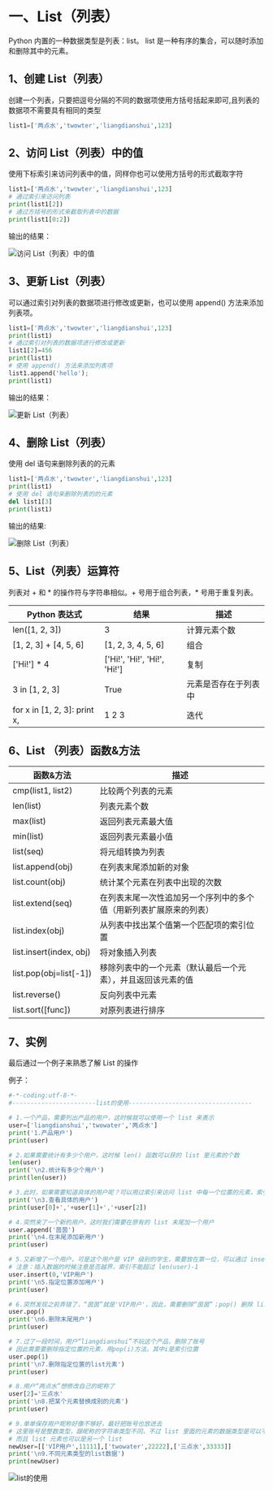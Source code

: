# 一、List（列表） #

Python 内置的一种数据类型是列表：list。 list 是一种有序的集合，可以随时添加和删除其中的元素。

## 1、创建 List（列表） ##

创建一个列表，只要把逗号分隔的不同的数据项使用方括号括起来即可,且列表的数据项不需要具有相同的类型

```python
list1=['两点水','twowter','liangdianshui',123]
```

## 2、访问 List（列表）中的值 ##

使用下标索引来访问列表中的值，同样你也可以使用方括号的形式截取字符

```python
list1=['两点水','twowter','liangdianshui',123]
# 通过索引来访问列表
print(list1[2])
# 通过方括号的形式来截取列表中的数据
print(list1[0:2])
```

输出的结果：

![访问 List（列表）中的值](http://upload-images.jianshu.io/upload_images/2136918-ab562ada6ba08848?imageMogr2/auto-orient/strip%7CimageView2/2/w/1240)


## 3、更新 List（列表） ##

可以通过索引对列表的数据项进行修改或更新，也可以使用 append() 方法来添加列表项。

```python
list1=['两点水','twowter','liangdianshui',123]
print(list1)
# 通过索引对列表的数据项进行修改或更新
list1[2]=456
print(list1)
# 使用 append() 方法来添加列表项
list1.append('hello');
print(list1)
```

输出的结果：

![更新 List（列表）](http://upload-images.jianshu.io/upload_images/2136918-96de950da2563ac6?imageMogr2/auto-orient/strip%7CimageView2/2/w/1240)


## 4、删除 List（列表） ##

使用 del 语句来删除列表的的元素

```python
list1=['两点水','twowter','liangdianshui',123]
print(list1)
# 使用 del 语句来删除列表的的元素
del list1[3]
print(list1)
```

输出的结果:

![删除 List（列表）](http://upload-images.jianshu.io/upload_images/2136918-e761bf56f583089f?imageMogr2/auto-orient/strip%7CimageView2/2/w/1240)

## 5、List（列表）运算符 ##

列表对 + 和 * 的操作符与字符串相似。+ 号用于组合列表，* 号用于重复列表。

|Python 表达式|结果|描述|
|-----------|-----|-----|
|len([1, 2, 3])|3|计算元素个数|
|[1, 2, 3] + [4, 5, 6]|	[1, 2, 3, 4, 5, 6]|	组合|
|['Hi!'] * 4|['Hi!', 'Hi!', 'Hi!', 'Hi!']|复制|
|3 in [1, 2, 3]|True|元素是否存在于列表中|
|for x in [1, 2, 3]: print x,|1 2 3|迭代|

## 6、List （列表）函数&方法 ##

|函数&方法|描述|
|----|----|
|cmp(list1, list2)|比较两个列表的元素|
|len(list)|列表元素个数|
|max(list)|返回列表元素最大值|
|min(list)|返回列表元素最小值|
|list(seq)|将元组转换为列表|
|list.append(obj)|在列表末尾添加新的对象|
|list.count(obj)|统计某个元素在列表中出现的次数|
|list.extend(seq)|在列表末尾一次性追加另一个序列中的多个值（用新列表扩展原来的列表）|
|list.index(obj)|从列表中找出某个值第一个匹配项的索引位置|
|list.insert(index, obj)|将对象插入列表|
|list.pop(obj=list[-1])|移除列表中的一个元素（默认最后一个元素），并且返回该元素的值|
|list.reverse()|反向列表中元素|
|list.sort([func])|对原列表进行排序|


## 7、实例 ##


最后通过一个例子来熟悉了解 List 的操作

例子：

```python
#-*-coding:utf-8-*-
#-----------------------list的使用----------------------------------

# 1.一个产品，需要列出产品的用户，这时候就可以使用一个 list 来表示
user=['liangdianshui','twowater','两点水']
print('1.产品用户')
print(user)

# 2.如果需要统计有多少个用户，这时候 len() 函数可以获的 list 里元素的个数
len(user)
print('\n2.统计有多少个用户')
print(len(user))

# 3.此时，如果需要知道具体的用户呢？可以用过索引来访问 list 中每一个位置的元素，索引是0从开始的
print('\n3.查看具体的用户')
print(user[0]+','+user[1]+','+user[2])

# 4.突然来了一个新的用户，这时我们需要在原有的 list 末尾加一个用户
user.append('茵茵')
print('\n4.在末尾添加新用户')
print(user)

# 5.又新增了一个用户，可是这个用户是 VIP 级别的学生，需要放在第一位，可以通过 insert 方法插入到指定的位置
# 注意：插入数据的时候注意是否越界，索引不能超过 len(user)-1
user.insert(0,'VIP用户')
print('\n5.指定位置添加用户')
print(user)

# 6.突然发现之前弄错了，“茵茵”就是'VIP用户'，因此，需要删除“茵茵”；pop() 删除 list 末尾的元素
user.pop()
print('\n6.删除末尾用户')
print(user)

# 7.过了一段时间，用户“liangdianshui”不玩这个产品，删除了账号
# 因此需要要删除指定位置的元素，用pop(i)方法，其中i是索引位置
user.pop(1)
print('\n7.删除指定位置的list元素')
print(user)

# 8.用户“两点水”想修改自己的昵称了
user[2]='三点水'
print('\n8.把某个元素替换成别的元素')
print(user)

# 9.单单保存用户昵称好像不够好，最好把账号也放进去
# 这里账号是整数类型，跟昵称的字符串类型不同，不过 list 里面的元素的数据类型是可以不同的
# 而且 list 元素也可以是另一个 list
newUser=[['VIP用户',11111],['twowater',22222],['三点水',33333]]
print('\n9.不同元素类型的list数据')
print(newUser)

```

![list的使用](http://upload-images.jianshu.io/upload_images/2136918-65d31cae9f8bb34d.png?imageMogr2/auto-orient/strip%7CimageView2/2/w/1240)
